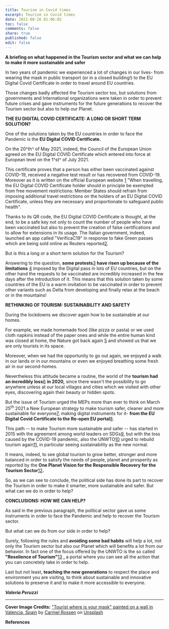 ```yaml
---
title: Tourism in Covid times
excerpt: Tourism in Covid times
date: 2021-08-26 01:06:02
toc: false
comments: false
share: true
published: false
edit: false
---
```

**A briefing on what happened in the Tourism sector and what we can help to make it more sustainable and safer**

In two years of pandemic we experienced a lot of changes in our lives- from wearing the mask in public transport (or in a closed building!) to the EU Digital Covid Certificate in order to travel around EU countries.

Those changes badly affected the Tourism sector too, but solutions from governments and International organizations were taken in order to prevent future crises and gave instruments for the future generations to recover the Tourism sector but also to help our Planet.

**THE EU DIGITAL COVID CERTIFICATE: A LONG OR SHORT TERM SOLUTION?**

One of the solutions taken by the EU countries in order to face the Pandemic is the **EU Digital COVID Certificate.**

On the 20^th^ of May 2021, indeed, the Council of the European Union agreed on the EU Digital COVID Certificate which entered into force at European level on the 1^st^ of July 2021.

This certificate proves that a person has either been vaccinated against COVID-19, received a negative test result or has recovered from COVID-19. Moreover as it is written on the official European website [1](https://ec.europa.eu/info/live-work-travel-eu/coronavirus-response/safe-covid-19-vaccines-europeans/eu-digital-covid-certificate_en) "When travelling, the EU Digital COVID Certificate holder should in principle be exempted from free movement restrictions: Member States should refrain from imposing additional travel restrictions on the holders of an EU Digital COVID Certificate, unless they are necessary and proportionate to safeguard public health".

Thanks to its QR code, the EU Digital COVID Certificate is thought, at the end, to be a safe key not only to count the number of people who have been vaccinated but also to prevent the creation of false certifications and to allow for extensions in its usage. The Italian government, indeed, launched an app called "VerificaC19" in response to fake Green passes which are being sold online as Reuters reported[2](https://www.reuters.com/world/europe/italy-breaks-up-fake-eu-covid-pass-schemes-2021-07-03/).

But is this a long or a short term solution for the Tourism?

Answering to the question, **some protests**[3](https://www.theguardian.com/world/2021/jul/22/italy-covid-19-green-pass-vaccinations-restrictions) **have risen up because of the limitations** [4](https://www.euronews.com/travel/2021/07/26/green-pass-which-countries-in-europe-do-you-need-one-for) imposed by the Digital pass in lots of EU countries, but on the other hand the requests to be vaccinated are incredibly increased in the few days after the introduction of it. This means that this solution taken by some countries of the EU is a warm invitation to be vaccinated in order to prevent other variants such as Delta from developing and finally relax at the beach or in the mountains!

**RETHINKING OF TOURISM: SUSTAINABILITY AND SAFETY**

During the lockdowns we discover again how to be sustainable at our homes.

For example, we made homemade food (like pizza or pasta) or we used cloth napkins instead of the paper ones and while the entire human kind was closed at home, the Nature got back again [5](https://www.theguardian.com/world/gallery/2020/apr/22/animals-roaming-streets-coronavirus-lockdown-photos) and showed us that we are only tourists in its space.

Moreover, when we had the opportunity to go out again, we enjoyed a walk in our lands or in our mountains or even we enjoyed breathing some fresh air in our second-homes.

Nevertheless this attitude became a routine, the world of the **tourism had an incredibly loss**[6](https://www.ecb.europa.eu/pub/economic%20bulletin/focus/2021/html/ecb.ebbox202008_05~405305b20b.en.html) **in 2020,** since there wasn't the possibility to go anywhere unless at our local villages and cities which we visited with other eyes, discovering again their beauty or hidden spots.

But the issue of Tourism urged the MEPs more than ever to think on March 25<sup>th</sup> 2021 a New European strategy to make tourism safer, cleaner and more sustainable for everyone[7](https://www.europarl.europa.eu/news/en/press-room/20210322IPR00524/meps-demand-safe-and-clean-travel), making digital instruments for it- **from the EU Digital Covid Certificate to the Re-open EU portal**[8](https://reopen.europa.eu/en).

This path -- to make Tourism more sustainable and safer -- has started in 2015 with the agreement among world leaders on SDGs[9](https://tourism4sdgs.org/tourism-for-sdgs/tourism-and-sdgs/), but with the loss caused by the COVID-19 pandemic, also the UNWTO[10](https://www.unwto.org/) urged to rebuild tourism again[11](https://www.unwto.org/covid-19-highlights), in particular seeing sustainability as the new normal.

It means, indeed, to see global tourism to grow better, stronger and more balanced in order to satisfy the needs of people, planet and prosperity as reported by the **One Planet Vision for the Responsible Recovery for the Tourism Sector**[12](https://www.unwto.org/covid-19-oneplanet-responsible-recovery)**.**

So, as we can see to conclude, the political side has done its part to recover the Tourism in order to make it smarter, more sustainable and safer. But what can we do in order to help?

**CONCLUSIONS: HOW WE CAN HELP?**

As said in the previous paragraph, the political sector gave us some instruments in order to face the Pandemic and help to recover the Tourism sector.

But what can we do from our side in order to help?

Surely, following the rules and **avoiding some bad habits** will help a lot, not only the Tourism sector but also our Planet which will benefits a lot from our behavior. In fact one of the focus offered by the UNWTO is the so called **"Reselience of Tourism"**[13](https://www.unwto.org/tourism-covid-19) **,** a portal where you can see all the action that you can concretely take in order to help.

Last but not least, **teaching the new generations** to respect the place and environment you are visiting, to think about sustainable and innovative solutions to preserve it and to make it more accessible to everyone.

***Valeria Peruzzi***

<hr/>

**Cover Image Credits:**
["Tourist where is your mask" painted on a wall in Valencia, Spain](https://unsplash.com/photos/MR9LtlgmNvk) by [Carmel Rossen](https://unsplash.com/@carmelrossen?utm_source=unsplash&utm_medium=referral&utm_content=creditCopyText) on [Unsplash](https://unsplash.com/?utm_source=unsplash&utm_medium=referral&utm_content=creditCopyText)


**References**

[1]: https://ec.europa.eu/info/live-work-travel-eu/coronavirus-response/safe-covid-19-vaccines-europeans/eu-digital-covid-certificate

[2]: https://www.reuters.com/world/europe/italy-breaks-up-fake-eu-covid-pass-schemes-2021-07-03/

[3]: https://www.theguardian.com/world/2021/jul/22/italy-covid-19-green-pass-vaccinations-restrictions

[4]: https://www.euronews.com/travel/2021/07/26/green-pass-which-countries-in-europe-do-you-need-one-for

[5]: https://www.theguardian.com/world/gallery/2020/apr/22/animals-roaming-streets-coronavirus-lockdown-photos

[6]: https://www.ecb.europa.eu/pub/economic%20bulletin/focus/2021/html/ecb.ebbox202008_05~405305b20b.en.html

[7]: https://www.europarl.europa.eu/news/en/press-room/20210322IPR00524/meps-demand-safe-and-clean-travel

[8]: https://reopen.europa.eu/en

[9]: https://tourism4sdgs.org/tourism-for-sdgs/tourism-and-sdgs/

[10]: https://www.unwto.org/

[11]: https://www.unwto.org/covid-19-highlights

[12]: https://www.unwto.org/covid-19-oneplanet-responsible-recovery

[13]: https://www.unwto.org/tourism-covid-19